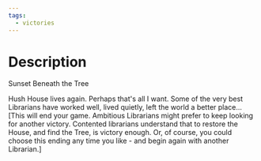 ```yaml
---
tags:
  - victories
---
```


# Description
Sunset Beneath the Tree

Hush House lives again. Perhaps that's all I want. Some of the very best Librarians have worked well, lived quietly, left the world a better place...
[This will end your game. Ambitious Librarians might prefer to keep looking for another victory. Contented librarians understand that to restore the House, and find the Tree, is victory enough. Or, of course, you could choose this ending any time you like - and begin again with another Librarian.]